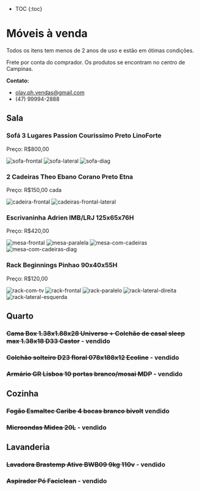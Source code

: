 * TOC
{:toc}

# Móveis à venda

Todos os itens tem menos de 2 anos de uso e estão em ótimas condições.

Frete por conta do comprador. Os produtos se encontram no centro de Campinas.

**Contato:**
* olav.ph.vendas@gmail.com
* (47) 99994-2888

## Sala

### Sofá 3 Lugares Passion Courissímo Preto LinoForte

Preço: R$800,00

![sofa-frontal](/fotos/sofa-frontal.jpg)
![sofa-lateral](/fotos/sofa-lateral.jpg)
![sofa-diag](/fotos/sofa-diag.jpg)

### 2 Cadeiras Theo Ebano Corano Preto Etna

Preço: R$150,00 cada

![cadeira-frontal](/fotos/cadeira-frontal.jpg)
![cadeiras-frontal-lateral](/fotos/cadeiras-frontal-lateral.jpg)

### Escrivaninha Adrien IMB/LRJ 125x65x76H

Preço: R$420,00

![mesa-frontal](/fotos/mesa-frontal.jpg)
![mesa-paralela](/fotos/mesa-paralela.jpg)
![mesa-com-cadeiras](/fotos/mesa-com-cadeiras.jpg)
![mesa-com-cadeiras-diag](/fotos/mesa-com-cadeiras-diag.jpg)

### Rack Beginnings Pinhao 90x40x55H

Preço: R$120,00

![rack-com-tv](/fotos/rack-com-tv.jpg)
![rack-frontal](/fotos/rack-frontal.jpg)
![rack-paralelo](/fotos/rack-paralelo.jpg)
![rack-lateral-direita](/fotos/rack-lateral-direita.jpg)
![rack-lateral-esquerda](/fotos/rack-lateral-esquerda.jpg)


## Quarto

### ~~Cama Box 1.38x1.88x28 Universo + Colchão de casal sleep max 1.38x18 D33 Castor~~ - vendido

### ~~Colchão solteiro D23 floral 078x188x12 Ecoline~~ - vendido

### ~~Armário GR Lisboa 10 portas branco/mosai MDP~~ - vendido


## Cozinha

### ~~Fogão Esmaltec Caribe 4 bocas branco bivolt~~ vendido

### ~~Microondas Midea 20L~~ - vendido

## Lavanderia

### ~~Lavadora Brastemp Ative BWB09 9kg 110v~~ - vendido

### ~~Aspirador Pó Faciclean~~ - vendido
